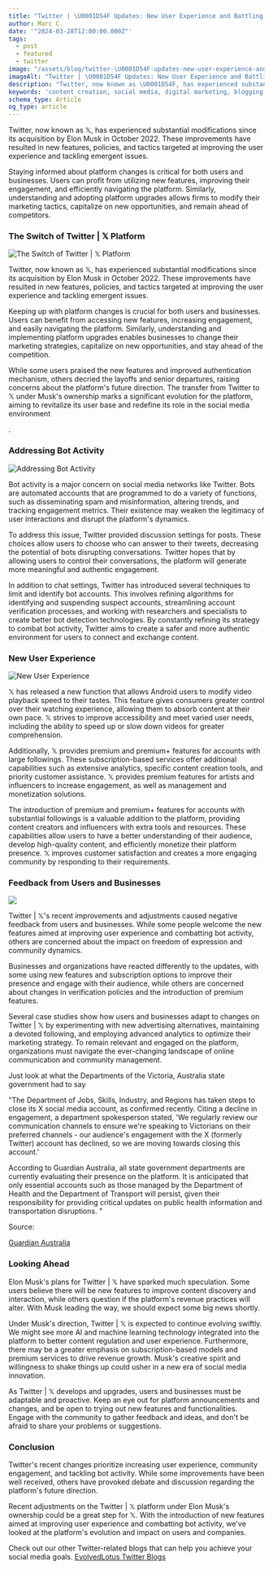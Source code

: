 ```yaml
---
title: "Twitter | \U0001D54F Updates: New User Experience and Battling Bots "
author: Marc C.
date: '"2024-03-28T12:00:00.000Z"'
tags:
  - post
  - featured
  - twitter
image: "/assets/blog/twitter-\U0001D54F-updates-new-user-experience-and-battling-bots-.png"
imageAlt: "Twitter | \U0001D54F Updates: New User Experience and Battling Bots"
description: "Twitter, now known as \U0001D54F, has experienced substantial modifications since its acquisition by Elon Musk in October 2022"
keywords: 'content creation, social media, digital marketing, blogging, SEO, content strategy, social media marketing, online marketing'
schema_type: Article
og_type: article
---
```

Twitter, now known as 𝕏, has experienced substantial modifications since its acquisition by Elon Musk in October 2022. These improvements have resulted in new features, policies, and tactics targeted at improving the user experience and tackling emergent issues. 



Staying informed about platform changes is critical for both users and businesses. Users can profit from utilizing new features, improving their engagement, and efficiently navigating the platform. Similarly, understanding and adopting platform upgrades allows firms to modify their marketing tactics, capitalize on new opportunities, and remain ahead of competitors.







### The Switch of Twitter | 𝕏 Platform

![The Switch of Twitter | 𝕏 Platform](/assets/blog/twitter-to-𝕏.png)

Twitter, now known as 𝕏, has experienced substantial modifications since its acquisition by Elon Musk in October 2022. These improvements have resulted in new features, policies, and tactics targeted at improving the user experience and tackling emergent issues.



Keeping up with platform changes is crucial for both users and businesses. Users can benefit from accessing new features, increasing engagement, and easily navigating the platform. Similarly, understanding and implementing platform upgrades enables businesses to change their marketing strategies, capitalize on new opportunities, and stay ahead of the competition.



While some users praised the new features and improved authentication mechanism, others decried the layoffs and senior departures, raising concerns about the platform's future direction. The transfer from Twitter to 𝕏 under Musk's ownership marks a significant evolution for the platform, aiming to revitalize its user base and redefine its role in the social media environment



.



### Addressing Bot Activity

![Addressing Bot Activity](/assets/blog/addressing-the-issue.png)

Bot activity is a major concern on social media networks like Twitter. Bots are automated accounts that are programmed to do a variety of functions, such as disseminating spam and misinformation, altering trends, and tracking engagement metrics. Their existence may weaken the legitimacy of user interactions and disrupt the platform's dynamics.



To address this issue, Twitter provided discussion settings for posts. These choices allow users to choose who can answer to their tweets, decreasing the potential of bots disrupting conversations. Twitter hopes that by allowing users to control their conversations, the platform will generate more meaningful and authentic engagement.



In addition to chat settings, Twitter has introduced several techniques to limit and identify bot accounts. This involves refining algorithms for identifying and suspending suspect accounts, streamlining account verification processes, and working with researchers and specialists to create better bot detection technologies. By constantly refining its strategy to combat bot activity, Twitter aims to create a safer and more authentic environment for users to connect and exchange content.









### New User Experience

![New User Experience](/assets/blog/new-user-experience.png)

𝕏 has released a new function that allows Android users to modify video playback speed to their tastes. This feature gives consumers greater control over their watching experience, allowing them to absorb content at their own pace. 𝕏 strives to improve accessibility and meet varied user needs, including the ability to speed up or slow down videos for greater comprehension.

Additionally, 𝕏 provides premium and premium+ features for accounts with large followings. These subscription-based services offer additional capabilities such as extensive analytics, specific content creation tools, and priority customer assistance. 𝕏 provides premium features for artists and influencers to increase engagement, as well as management and monetization solutions.

The introduction of premium and premium+ features for accounts with substantial followings is a valuable addition to the platform, providing content creators and influencers with extra tools and resources. These capabilities allow users to have a better understanding of their audience, develop high-quality content, and efficiently monetize their platform presence. 𝕏 improves customer satisfaction and creates a more engaging community by responding to their requirements.





### Feedback from Users and Businesses

![](/assets/blog/how-users-and-businesses-feel.png)

Twitter | 𝕏's recent improvements and adjustments caused negative feedback from users and businesses. While some people welcome the new features aimed at improving user experience and combatting bot activity, others are concerned about the impact on freedom of expression and community dynamics.



Businesses and organizations have reacted differently to the updates, with some using new features and subscription options to improve their presence and engage with their audience, while others are concerned about changes in verification policies and the introduction of premium features.



Several case studies show how users and businesses adapt to changes on Twitter | 𝕏 by experimenting with new advertising alternatives, maintaining a devoted following, and employing advanced analytics to optimize their marketing strategy. To remain relevant and engaged on the platform, organizations must navigate the ever-changing landscape of online communication and community management.

Just look at what the Departments of the Victoria, Australia state government had to say

"The Department of Jobs, Skills, Industry, and Regions has taken steps to close its X social media account, as confirmed recently. Citing a decline in engagement, a department spokesperson stated, 'We regularly review our communication channels to ensure we're speaking to Victorians on their preferred channels - our audience's engagement with the X (formerly Twitter) account has declined, so we are moving towards closing this account.'

According to Guardian Australia, all state government departments are currently evaluating their presence on the platform. It is anticipated that only essential accounts such as those managed by the Department of Health and the Department of Transport will persist, given their responsibility for providing critical updates on public health information and transportation disruptions. " 

Source:

[Guardian Australia](https://www.theguardian.com/technology/2024/mar/28/victorian-government-department-quits-elon-musks-x-twitter-department-families-fairness-housing)





### Looking Ahead

Elon Musk's plans for Twitter | 𝕏 have sparked much speculation. Some users believe there will be new features to improve content discovery and interaction, while others question if the platform's revenue practices will alter. With Musk leading the way, we should expect some big news shortly.



Under Musk's direction, Twitter | 𝕏 is expected to continue evolving swiftly. We might see more AI and machine learning technology integrated into the platform to better content regulation and user experience. Furthermore, there may be a greater emphasis on subscription-based models and premium services to drive revenue growth. Musk's creative spirit and willingness to shake things up could usher in a new era of social media innovation.



As Twitter | 𝕏 develops and upgrades, users and businesses must be adaptable and proactive. Keep an eye out for platform announcements and changes, and be open to trying out new features and functionalities. Engage with the community to gather feedback and ideas, and don't be afraid to share your problems or suggestions.





### Conclusion

Twitter's recent changes prioritize increasing user experience, community engagement, and tackling bot activity. While some improvements have been well received, others have provoked debate and discussion regarding the platform's future direction.



 Recent adjustments on the Twitter | 𝕏 platform under Elon Musk's ownership could be a great step for 𝕏. With the introduction of new features aimed at improving user experience and combatting bot activity, we've looked at the platform's evolution and impact on users and companies.



Check out our other Twitter-related blogs that can help you achieve your social media goals. [EvolvedLotus Twitter Blogs](https://blog.evolvedlotus.com/x-twitter/)

[](https://blog.evolvedlotus.com/x-twitter/)
